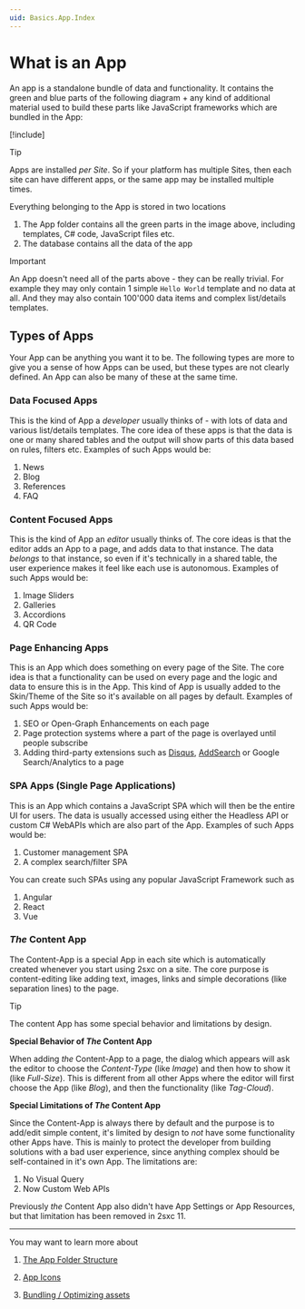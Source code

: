 ```yaml
---
uid: Basics.App.Index
---
```


# What is an App

An app is a standalone bundle of data and functionality. It contains the green and blue parts of the following diagram + any kind of additional material used to build these parts like  JavaScript frameworks which are bundled in the App:

[!include[](../stack/_shared-full.md)]
<style>
  .context-box-full .todo,
   { visibility: visible; } 
</style>

> [!TIP]
> Apps are installed _per Site_. So if your platform has multiple Sites, then each site can have different apps, or the same app may be installed multiple times. 

Everything belonging to the App is stored in two locations

1. The App folder contains all the green parts in the image above, including templates, C# code, JavaScript files etc.
1. The database contains all the data of the app

> [!Important]
> An App doesn't need all of the parts above - they can be really trivial. For example they may only contain 1 simple `Hello World` template and no data at all. And they may also contain 100'000 data items and complex list/details templates. 

## Types of Apps

Your App can be anything you want it to be. The following types are more to give you a sense of how Apps can be used, but these types are not clearly defined. An App can also be many of these at the same time. 


### Data Focused Apps

This is the kind of App a _developer_ usually thinks of - with lots of data and various list/details templates. The core idea of these apps is that the data is one or many shared tables and the output will show parts of this data based on rules, filters etc. Examples of such Apps would be:

1. News
1. Blog
1. References
1. FAQ


### Content Focused Apps

This is the kind of App an _editor_ usually thinks of. The core ideas is that the editor adds an App to a page, and adds data to that instance. The data _belongs_ to that instance, so even if it's technically in a shared table, the user experience makes it feel like each use is autonomous. Examples of such Apps would be:

1. Image Sliders
1. Galleries
1. Accordions
1. QR Code


### Page Enhancing Apps

This is an App which does something on every page of the Site. The core idea is that a functionality can be used on every page and the logic and data to ensure this is in the App. This kind of App is usually added to the Skin/Theme of the Site so it's available on all pages by default. Examples of such Apps would be:

1. SEO or Open-Graph Enhancements on each page
1. Page protection systems where a part of the page is overlayed until people subscribe
1. Adding third-party extensions such as [Disqus](xref:App.Disqus), [AddSearch](xref:App.AddSearch) or Google Search/Analytics to a page


### SPA Apps (Single Page Applications)

This is an App which contains a JavaScript SPA which will then be the entire UI for users. The data is usually accessed using either the Headless API or custom C# WebAPIs which are also part of the App. Examples of such Apps would be:

1. Customer management SPA
1. A complex search/filter SPA

You can create such SPAs using any popular JavaScript Framework such as

1. Angular
1. React
1. Vue


### _The_ Content App

The Content-App is a special App in each site which is automatically created whenever you start using 2sxc on a site. The core purpose is content-editing like adding text, images, links and simple decorations (like separation lines) to the page. 

> [!TIP]
> The content App has some special behavior and limitations by design. 

**Special Behavior of _The_ Content App**

When adding _the_ Content-App to a page, the dialog which appears will ask the editor to choose the _Content-Type_ (like _Image_) and then how to show it (like _Full-Size_). This is different from all other Apps where the editor will first choose the App (like _Blog_), and then the functionality (like _Tag-Cloud_).

**Special Limitations of _The_ Content App**

Since the Content-App is always there by default and the purpose is to add/edit simple content, it's limited by design to _not_ have some functionality other Apps have. This is mainly to protect the developer from building solutions with a bad user experience, since anything complex should be self-contained in it's own App. The limitations are:

1. No Visual Query
1. Now Custom Web APIs

Previously _the_ Content App also didn't have App Settings or App Resources, but that limitation has been removed in 2sxc 11. 

---

You may want to learn more about

1. [The App Folder Structure](xref:Basics.App.FolderStructure)
1. [App Icons](xref:Basics.App.Icons)


1. [Bundling / Optimizing assets](xref:Basics.Server.Assets.Optimization)

